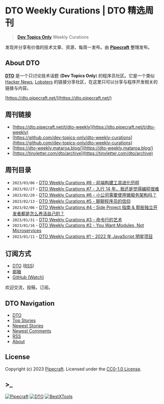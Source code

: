 # DTO Weekly Curations | DTO 精选周刊

> [**Dev Topics Only**](https://dto.pipecraft.net/) Weekly Curations

发现并分享有价值的技术文章、资源，每周一发布。由 [**Pipecraft**](https://dto.pipecraft.net/) 整理发布。

## About DTO

[**DTO**](https://dto.pipecraft.net/?utm_source=discuss-cn.pipecraft.net) 是一个只讨论技术话题 (**Dev Topics Only**) 的程序员社区。它是一个类似 [Hacker News](https://news.ycombinator.com/), [Lobsters](https://lobste.rs/) 的链接分享社区，在这里只可以分享与程序开发相关的链接与内容。

[https://dto.pipecraft.net/](https://dto.pipecraft.net/)

## 周刊链接

- [https://dto.pipecraft.net/t/dto-weekly](https://dto.pipecraft.net/t/dto-weekly)
- [https://github.com/dev-topics-only/dto-weekly-curations](https://github.com/dev-topics-only/dto-weekly-curations)
- [https://dto-weekly.mataroa.blog/](https://dto-weekly.mataroa.blog/)
- [https://tinyletter.com/dto/archive](https://tinyletter.com/dto/archive)

## 周刊目录

- `2023/03/06` - [DTO Weekly Curations #8 - 前端构建工具进化历程](https://github.com/dev-topics-only/dto-weekly-curations/blob/main/weekly/issue-8.md)
- `2023/02/27` - [DTO Weekly Curations #7 - 入行 14 年，我还是觉得编程很难](https://github.com/dev-topics-only/dto-weekly-curations/blob/main/weekly/issue-7.md)
- `2023/02/20` - [DTO Weekly Curations #6 - 小公司需要使用微服务架构吗？](https://github.com/dev-topics-only/dto-weekly-curations/blob/main/weekly/issue-6.md)
- `2023/02/13` - [DTO Weekly Curations #5 - 聊聊程序员的信仰](https://github.com/dev-topics-only/dto-weekly-curations/blob/main/weekly/issue-5.md)
- `2023/02/06` - [DTO Weekly Curations #4 - Side Project 指南 & 那些独立开发者都是怎么养活自己的？](https://github.com/dev-topics-only/dto-weekly-curations/blob/main/weekly/issue-4.md)
- `2023/01/31` - [DTO Weekly Curations #3 - 命令行的艺术](https://github.com/dev-topics-only/dto-weekly-curations/blob/main/weekly/issue-3.md)
- `2023/01/16` - [DTO Weekly Curations #2 - You Want Modules, Not Microservices](https://github.com/dev-topics-only/dto-weekly-curations/blob/main/weekly/issue-2.md)
- `2023/01/11` - [DTO Weekly Curations #1 - 2022 年 JavaScript 明星项目](https://github.com/dev-topics-only/dto-weekly-curations/blob/main/weekly/issue-1.md)

## 订阅方式

- [DTO](https://dto.pipecraft.net/t/dto-weekly) ([RSS](https://dto.pipecraft.net/t/dto-weekly.rss))
- [邮箱](https://tinyletter.com/dto)
- [GitHub (Watch)](https://github.com/dev-topics-only/dto-weekly-curations)

欢迎交流，投稿，订阅。

## DTO Navigation

- [DTO](https://dto.pipecraft.net/)
- [Top Stories](https://dto.pipecraft.net/top)
- [Newest Stories](https://dto.pipecraft.net/newest)
- [Newest Comments](https://dto.pipecraft.net/comments)
- [RSS](https://dto.pipecraft.net/s/8enlvn/dto_rss_feed)
- [About](https://dto.pipecraft.net/about)

## License

Copyright (c) 2023 [Pipecraft](https://www.pipecraft.net). Licensed under the [CC0-1.0 License](https://github.com/dev-topics-only/dto-weekly-curations/blob/main/LICENSE).

## >\_

[![Pipecraft](https://img.shields.io/badge/site-pipecraft-brightgreen)](https://www.pipecraft.net)
[![DTO](https://img.shields.io/badge/site-DTO-brightgreen)](https://dto.pipecraft.net)
[![BestXTools](https://img.shields.io/badge/site-bestxtools-brightgreen)](https://www.bestxtools.com)
